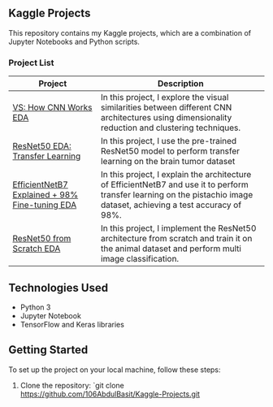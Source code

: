 ## Kaggle Projects

This repository contains my Kaggle projects, which are a combination of Jupyter Notebooks and Python scripts.
### Project List

| Project                                                                                                                   | Description                                                                                                                                                                                                                 |
|----------------------------------------------------------------------------------------------------------------------------|---------------------------------------------------------------------------------------------------------------------------------------------------------------------------------------------------------------------------------------------|
| [VS: How CNN Works EDA](https://www.kaggle.com/code/abdulbasitniazi/vs-how-cnn-works-eda)                              | In this project, I explore the visual similarities between different CNN architectures using dimensionality reduction and clustering techniques.                                                                                |
| [ResNet50 EDA: Transfer Learning](https://www.kaggle.com/code/abdulbasitniazi/resnet50-eda-transfer-learning)           | In this project, I use the pre-trained ResNet50 model to perform transfer learning on the  brain tumor dataset                                                           |
| [EfficientNetB7 Explained + 98% Fine-tuning EDA](https://www.kaggle.com/code/abdulbasitniazi/enetb7-explained-98-fine-tuning-eda) | In this project, I explain the architecture of EfficientNetB7 and use it to perform transfer learning on the pistachio image dataset, achieving a test accuracy of 98%.                                                                 |
| [ResNet50 from Scratch EDA](https://www.kaggle.com/code/abdulbasitniazi/resnet50fromscratch-eda)                      | In this project, I implement the ResNet50 architecture from scratch and train it on the animal dataset and perform multi image classification.                                                                      |

## Technologies Used

- Python 3
- Jupyter Notebook
-  TensorFlow and Keras libraries

## Getting Started

To set up the project on your local machine, follow these steps:

1. Clone the repository: `git clone https://github.com/106AbdulBasit/Kaggle-Projects.git

